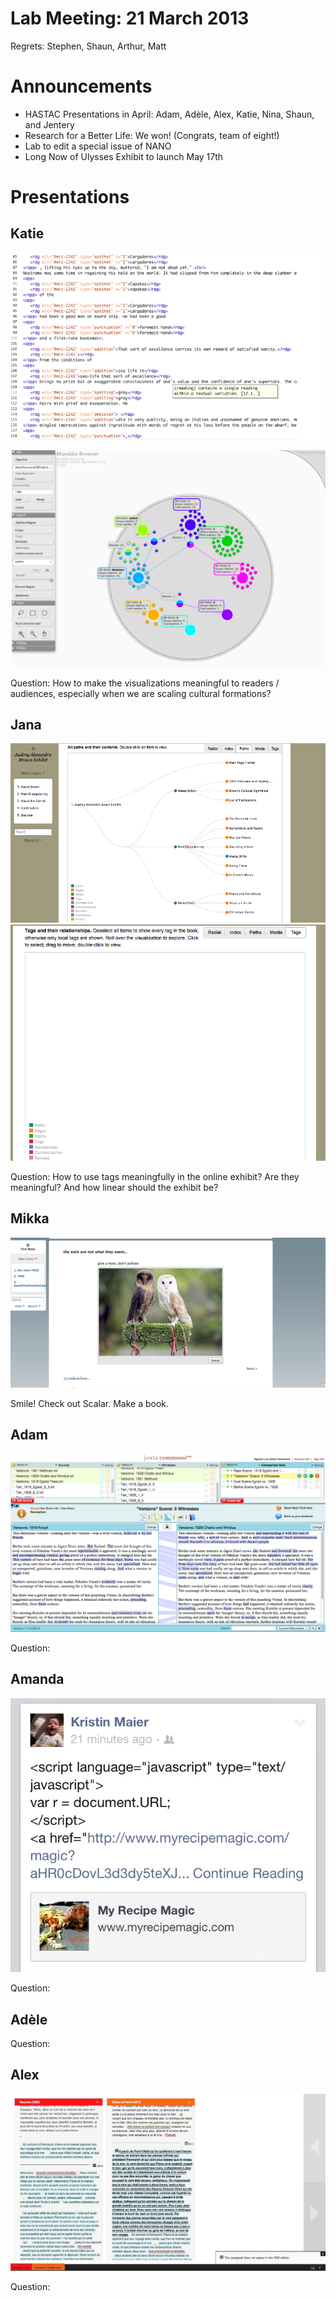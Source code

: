 # Lab Meeting: 21 March 2013

Regrets: Stephen, Shaun, Arthur, Matt 

# Announcements 

* HASTAC Presentations in April: Adam, Adèle, Alex, Katie, Nina, Shaun, and Jentery
* Research for a Better Life: We won! (Congrats, team of eight!) 
* Lab to edit a special issue of NANO
* Long Now of Ulysses Exhibit to launch May 17th

# Presentations

## Katie 

![Katie's Image](tanigawa1.png)

![Katie's Image](tanigawa2.png)

Question: How to make the visualizations meaningful to readers / audiences, especially when we are scaling cultural formations? 

## Jana 

![Jana's Image](jana1.png)
![Jana's Image](jana2.png) 

Question: How to use tags meaningfully in the online exhibit? Are they meaningful? And how linear should the exhibit be? 

## Mikka 

![Mikka's Image](jacobsen.png)

Smile! Check out Scalar. Make a book. 

## Adam 

![Adam's Image](hammond.png)

Question: 

## Amanda

![Amanda's Image](hansen.jpeg)

Question: 

## Adèle

Question: 

## Alex

![Alex's Image](alex.jpg) 

Question:

